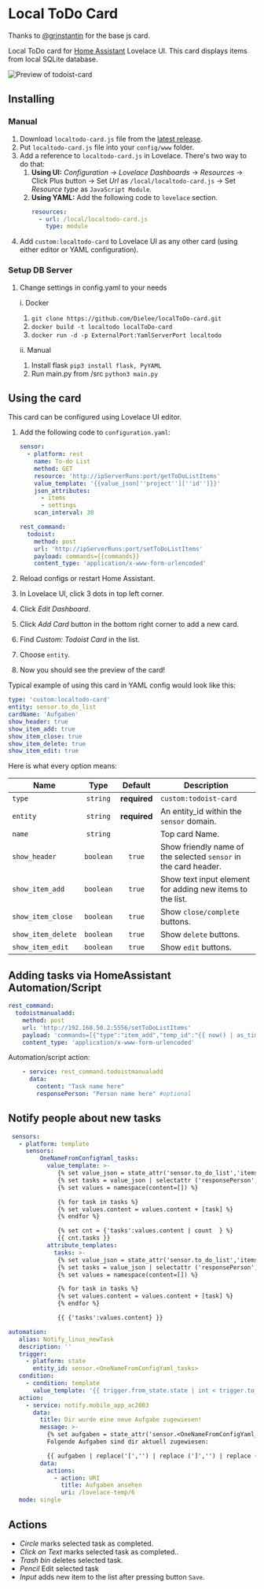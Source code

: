# Local ToDo Card

Thanks to [@grinstantin](https://github.com/grinstantin) for the base js card.

Local ToDo card for [Home Assistant](https://www.home-assistant.io) Lovelace UI. This card displays items from local SQLite database.

![Preview of todoist-card](https://i.imgur.com/7RGw5IU.png)

## Installing

### Manual

1. Download `localtodo-card.js` file from the [latest release](https://github.com/Dielee/localToDo-card/releases).
2. Put `localtodo-card.js` file into your `config/www` folder.
3. Add a reference to `localtodo-card.js` in Lovelace. There's two way to do that:
   1. **Using UI:** _Configuration_ → _Lovelace Dashboards_ → _Resources_ → Click Plus button → Set _Url_ as `/local/localtodo-card.js` → Set _Resource type_ as `JavaScript Module`.
   2. **Using YAML:** Add the following code to `lovelace` section.
      ```yaml
      resources:
        - url: /local/localtodo-card.js
          type: module
      ```
4. Add `custom:localtodo-card` to Lovelace UI as any other card (using either editor or YAML configuration).

### Setup DB Server
1. Change settings in config.yaml to your needs

   i. Docker
      1. `git clone https://github.com/Dielee/localToDo-card.git`   
      2. `docker build -t localtodo localToDo-card`
      3. `docker run -d -p ExternalPort:YamlServerPort localtodo`

   ii. Manual
      1. Install flask `pip3 install flask, PyYAML`
      2. Run main.py from /src `python3 main.py`

## Using the card

This card can be configured using Lovelace UI editor.

1. Add the following code to `configuration.yaml`:
    ```yaml
    sensor:
      - platform: rest
        name: To-do List
        method: GET
        resource: 'http://ipServerRuns:port/getToDoListItems'
        value_template: '{{value_json[''project''][''id'']}}'
        json_attributes:
          - items
          - settings
        scan_interval: 30

    rest_command:
      todoist:
        method: post
        url: 'http://ipServerRuns:port/setToDoListItems'
        payload: commands={{commands}}
        content_type: 'application/x-www-form-urlencoded'
    ```

2. Reload configs or restart Home Assistant.
3. In Lovelace UI, click 3 dots in top left corner.
4. Click _Edit Dashboard_.
5. Click _Add Card_ button in the bottom right corner to add a new card.
6. Find _Custom: Todoist Card_ in the list.
7. Choose `entity`.
8. Now you should see the preview of the card!

Typical example of using this card in YAML config would look like this:

```yaml
type: 'custom:localtodo-card'
entity: sensor.to_do_list
cardName: 'Aufgaben'
show_header: true
show_item_add: true
show_item_close: true
show_item_delete: true
show_item_edit: true
```

Here is what every option means:

| Name                 |   Type    |   Default    | Description                                                     |
| -------------------- | :-------: | :----------: | --------------------------------------------------------------- |
| `type`               | `string`  | **required** | `custom:todoist-card`                                           |
| `entity`             | `string`  | **required** | An entity_id within the `sensor` domain.                        |
| `name`               | `string`  |              | Top card Name.                                                  |
| `show_header`        | `boolean` | `true`       | Show friendly name of the selected `sensor` in the card header. |
| `show_item_add`      | `boolean` | `true`       | Show text input element for adding new items to the list.       |
| `show_item_close`    | `boolean` | `true`       | Show `close/complete` buttons.                                  |
| `show_item_delete`   | `boolean` | `true`       | Show `delete` buttons.                                          |
| `show_item_edit`     | `boolean` | `true`       | Show `edit` buttons.                                            |

## Adding tasks via HomeAssistant Automation/Script
```yaml
rest_command:
  todoistmanualadd:
    method: post
    url: 'http://192.168.50.2:5556/setToDoListItems'
    payload: 'commands=[{"type":"item_add","temp_id":"{{ now() | as_timestamp()}}","args":{"content":"{{content}}", "responsePerson":"{{responsePerson}}"}}]'
    content_type: 'application/x-www-form-urlencoded'
```

Automation/script action:

```yaml
    - service: rest_command.todoistmanualadd
      data:
        content: "Task name here"
        responsePerson: "Person name here" #optional
```

## Notify people about new tasks

```yaml
 sensors:
   - platform: template
     sensors:
         OneNameFromConfigYaml_tasks:
           value_template: >-
              {% set value_json = state_attr('sensor.to_do_list','items') %}
              {% set tasks = value_json | selectattr ('responsePerson', 'eq', '<OneNameFromConfigYaml>') | selectattr ('checked', 'eq', 0) | map(attribute='content') | list %}
              {% set values = namespace(content=[]) %}

              {% for task in tasks %}
              {% set values.content = values.content + [task] %}
              {% endfor %}

              {% set cnt = {'tasks':values.content | count  } %}
              {{ cnt.tasks }}
           attribute_templates:
             tasks: >-
              {% set value_json = state_attr('sensor.to_do_list','items') %}
              {% set tasks = value_json | selectattr ('responsePerson', 'eq', '<OneNameFromConfigYaml>') | selectattr ('checked', 'eq', 0) | map(attribute='content') | list %}
              {% set values = namespace(content=[]) %}

              {% for task in tasks %}
              {% set values.content = values.content + [task] %}
              {% endfor %}

              {{ {'tasks':values.content} }}

automation:
   alias: Notify_linus_newTask
   description: ''
   trigger:
     - platform: state
       entity_id: sensor.<OneNameFromConfigYaml_tasks>
   condition:
     - condition: template
       value_template: '{{ trigger.from_state.state | int < trigger.to_state.state | int  }}'
   action:
     - service: notify.mobile_app_ac2003
       data:
         title: Dir wurde eine neue Aufgabe zugewiesen!
         message: >-
           {% set aufgaben = state_attr('sensor.<OneNameFromConfigYaml_tasks>', 'tasks')['tasks'] %}
           Folgende Aufgaben sind dir aktuell zugewiesen: 

           {{ aufgaben | replace('[','') | replace (']','') | replace ("'","") }}
         data:
           actions:
             - action: URI
               title: Aufgaben ansehen
               uri: /lovelace-temp/6
   mode: single

```

## Actions

- _Circle_ marks selected task as completed.
- _Click on Text_ marks selected task as completed..
- _Trash bin_ deletes selected task.
- _Pencil_ Edit selected task
- _Input_ adds new item to the list after pressing button `Save`.


